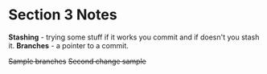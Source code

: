 # Section 3 Notes

**Stashing** - trying some stuff if it works you commit and if doesn't you stash it.
**Branches** - a pointer to a commit.

~~Sample branches~~
~~Second change sample~~

